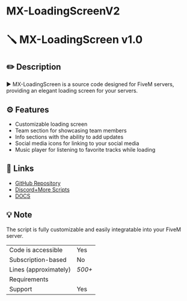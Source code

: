 # MX-LoadingScreenV2

# :screwdriver: MX-LoadingScreen v1.0

## :pencil2: Description

▶ MX-LoadingScreen is a source code designed for FiveM servers, providing an elegant loading screen for your servers.

## :gear: Features

- Customizable loading screen
- Team section for showcasing team members
- Info sections with the ability to add updates
- Social media icons for linking to your social media
- Music player for listening to favorite tracks while loading

## :link: Links

- [GitHub Repository](https://github.com/Mxthesss/MX-LoadingScreen)
- [Discord+More Scripts](https://discord.gg/PBETRY2g8D)
- [DOCS](https://mxthess.gitbook.io/mx-scripts/)

## :bulb: Note

The script is fully customizable and easily integratable into your FiveM server.

| | |
|-------------------------------------|----------------------------|
| Code is accessible | Yes |
| Subscription-based | No |
| Lines (approximately) | *500+* |
| Requirements | |
| Support | Yes |

